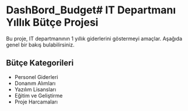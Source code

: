 # DashBord_Budget# IT Departmanı Yıllık Bütçe Projesi

Bu proje, IT departmanının 1 yıllık giderlerini göstermeyi amaçlar. Aşağıda genel bir bakış bulabilirsiniz.

## Bütçe Kategorileri

- Personel Giderleri
- Donanım Alımları
- Yazılım Lisansları
- Eğitim ve Geliştirme
- Proje Harcamaları
